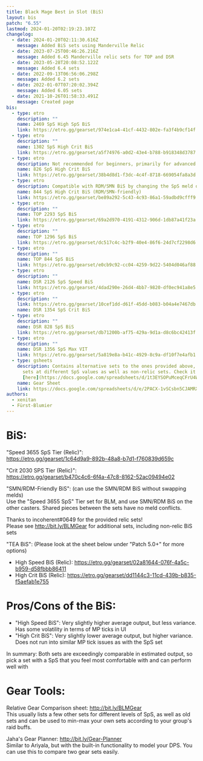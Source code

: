```yaml
---
title: Black Mage Best in Slot (BiS)
layout: bis
patch: "6.55"
lastmod: 2024-01-20T02:19:23.107Z
changelog:
  - date: 2024-01-20T02:11:30.616Z
    message: Added BiS sets using Manderville Relic
  - date: 2023-07-25T00:46:26.216Z
    message: Added 6.45 Manderville relic sets for TOP and DSR
  - date: 2023-05-28T20:08:52.122Z
    message: Added 6.4 sets
  - date: 2022-09-13T06:56:06.298Z
    message: Added 6.2 sets
  - date: 2022-01-07T07:20:02.394Z
    message: Added 6.05 sets
  - date: 2021-10-26T01:58:33.491Z
    message: Created page
bis:
  - type: etro
    description: ""
    name: 2469 SpS High SpS BiS
    link: https://etro.gg/gearset/974e1ca4-41cf-4432-802e-fa3f4b9cf14f
  - type: etro
    description: ""
    name: 1302 SpS High Crit BiS
    link: https://etro.gg/gearset/a5f74976-a0d2-43e4-b788-b918348d3787
  - type: etro
    description: Not recommended for beginners, primarily for advanced nonstandard gameplay
    name: 826 SpS High Crit BiS
    link: https://etro.gg/gearset/38b4d8d1-f3dc-4c4f-8718-669054fa8a3d
  - type: etro
    description: Compatible with RDM/SMN BiS by changing the SpS meld on the earring to Det.
    name: 844 SpS High Crit BiS (RDM/SMN-friendly)
    link: https://etro.gg/gearset/be89a292-5c43-4c93-86a1-59adbd9cfff9
  - type: etro
    description: ""
    name: TOP 2293 SpS BiS
    link: https://etro.gg/gearset/69a2d970-4191-4312-906d-1db87a41f23a
  - type: etro
    description: ""
    name: TOP 1296 SpS BiS
    link: https://etro.gg/gearset/dc517c4c-b2f9-40e4-86f6-24d7cf2298d6
  - type: etro
    description: ""
    name: TOP 844 SpS BiS
    link: https://etro.gg/gearset/e0cb9c92-cc04-4259-9d22-5404d046af88
  - type: etro
    description: ""
    name: DSR 2126 SpS Speed BiS
    link: https://etro.gg/gearset/4dad290e-26d4-4bb7-9820-df0ec941a8e5
  - type: etro
    description: ""
    link: https://etro.gg/gearset/10cef1dd-d61f-45dd-b083-b04a4e7467db
    name: DSR 1354 SpS Crit BiS
  - type: etro
    description: ""
    name: DSR 828 SpS BiS
    link: https://etro.gg/gearset/db71200b-af75-429a-9d1a-d8c6bc42413f
  - type: etro
    description: ""
    name: DSR 1356 SpS Max VIT
    link: https://etro.gg/gearset/5a819e8a-b41c-4929-8c9a-df10f7e4afb1
  - type: gsheets
    description: Contains alternative sets to the ones provided above, including
      sets at different SpS values as well as non-relic sets. Check it out
      [here](https://docs.google.com/spreadsheets/d/1t3EYSOPuMceqCFrU4WAbzSd4gbYi-J7YeMB36dNmaWM/edit#gid=654212594)
    name: Gear Sheet
    link: https://docs.google.com/spreadsheets/d/e/2PACX-1vSCsbn5CJAMRXv-WJEV-W1FCPtrVhZeMU0JD8SleJ_Ga_5ur7wgLisKdca5M-KzTqahrtCjAP9qLtvG/pubhtml
authors:
  - xenitan
  - Fürst-Blumier
---
```


# BiS:

"Speed 3655 SpS Tier (Relic)":\
<https://etro.gg/gearset/1c64d9a9-892b-48a8-b7d1-f760839d659c>

"Crit 2030 SPS Tier (Relic)":\
<https://etro.gg/gearset/b470c4c6-6f4a-47c8-8162-52ac09494e02>

"SMN/RDM-Friendly BiS": (can use the SMN/RDM BiS without swapping melds)\
Use the "Speed 3655 SpS" Tier set for BLM, and use SMN/RDM BiS on the other casters. Shared pieces between the sets have no meld conflicts.

Thanks to incoherent#0649 for the provided relic sets!\
Please see <http://bit.ly/BLMGear> for additional sets, including non-relic BiS sets

"TEA BiS": (Please look at the sheet below under "Patch 5.0+" for more options)

- High Speed BiS (Relic): <https://etro.gg/gearset/02a81644-076f-4a5c-b959-d58fbbb86411>
- High Crit BiS (Relic): <https://etro.gg/gearset/dd1144c3-11cd-439b-b835-f5aefab1e755>

# Pros/Cons of the BiS:

- "High Speed BiS": Very slightly higher average output, but less variance. Has some volatility in terms of MP ticks in UI
- "High Crit BiS": Very slightly lower average output, but higher variance. Does not run into similar MP tick issues as with the SpS set

In summary: Both sets are exceedingly comparable in estimated output, so pick a set with a SpS that you feel most comfortable with and can perform well with

# Gear Tools:

Relative Gear Comparison sheet: <http://bit.ly/BLMGear>\
This usually lists a few other sets for different levels of SpS, as well as old sets and can be used to min-max your own sets according to your group's raid buffs.

Jaha's Gear Planner: <http://bit.ly/Gear-Planner>\
Similar to Ariyala, but with the built-in functionality to model your DPS. You can use this to compare two gear sets easily.
